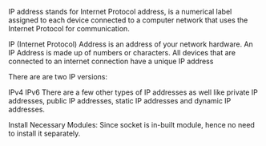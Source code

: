 IP address stands for Internet Protocol address, is a numerical label assigned to each device connected to a computer network that uses the Internet Protocol for communication.

IP (Internet Protocol) Address is an address of your network hardware. An IP Address is made up of numbers or characters. All devices that are connected to an internet connection have a unique IP address

There are are two IP versions:

IPv4
IPv6
There are a few other types of IP addresses as well like private IP addresses, public IP addresses, static IP addresses and dynamic IP addresses.

Install Necessary Modules:
Since socket is in-built module, hence no need to install it separately.
